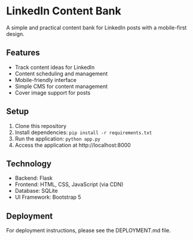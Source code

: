 # LinkedIn Content Bank

A simple and practical content bank for LinkedIn posts with a mobile-first design.

## Features

- Track content ideas for LinkedIn
- Content scheduling and management
- Mobile-friendly interface
- Simple CMS for content management
- Cover image support for posts

## Setup

1. Clone this repository
2. Install dependencies: `pip install -r requirements.txt`
3. Run the application: `python app.py`
4. Access the application at http://localhost:8000

## Technology

- Backend: Flask
- Frontend: HTML, CSS, JavaScript (via CDN)
- Database: SQLite
- UI Framework: Bootstrap 5

## Deployment

For deployment instructions, please see the DEPLOYMENT.md file. 